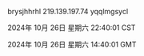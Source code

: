 brysjhhrhl 219.139.197.74 yqqlmgsycl

2024年 10月 26日 星期六 22:40:01 CST

2024年 10月 26日 星期六 14:40:01 GMT

